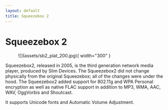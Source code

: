 ```yaml
---
layout: default
title: Squeezebox 2
---
```


# Squeezebox 2

<figure markdown="span">
  ![](assets/sb2_plat_200.jpg){ width="300" }
</figure>

Squeezebox2, released in 2005, is the third generation network media player, produced by Slim Devices. The Squeezebox2 did not change physically from the original Squeezebox; all of the changes were under the hood. The Squeezebox2 added support for 802.11g and WPA Personal encryption as well as native FLAC support in addition to MP3, WMA, AAC, WAV, OggVorbis and Shoutcast.

It supports Unicode fonts and Automatic Volume Adjustment. 
